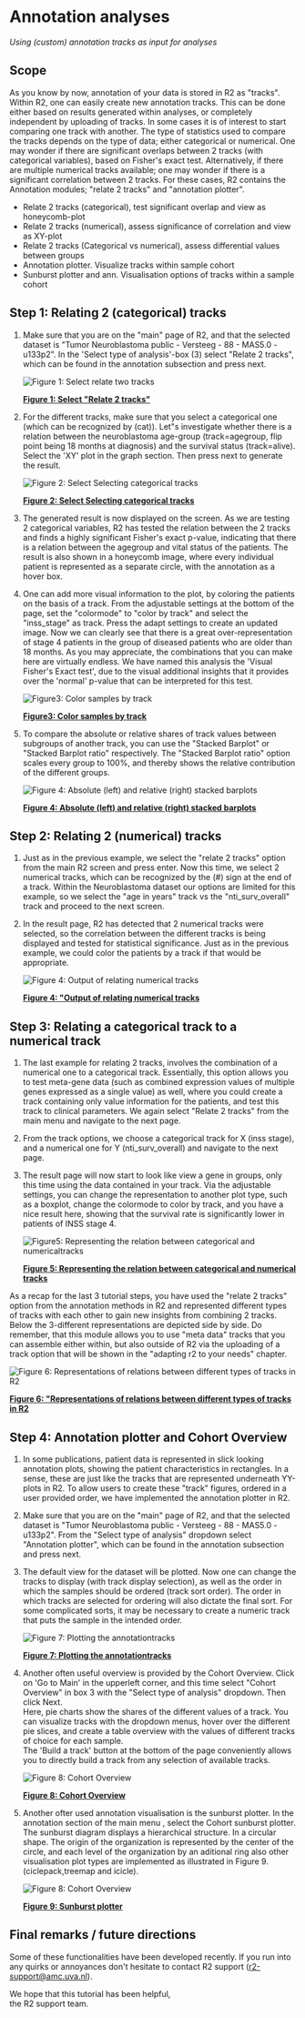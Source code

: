 <a id="annotation_analyses"> </a>

Annotation analyses
===================



*Using (custom) annotation tracks as input for analyses*





Scope
-----



As you know by now, annotation of your data is stored in R2 as "tracks".
Within R2, one can easily create new annotation tracks. This can be done
either based on results generated within analyses, or completely
independent by uploading of tracks. In some cases it is of interest to
start comparing one track with another. The type of statistics used to
compare the tracks depends on the type of data; either categorical or
numerical. One may wonder if there are significant overlaps between 2
tracks (with categorical variables), based on Fisher's exact test.
Alternatively, if there are multiple numerical tracks available; one may
wonder if there is a significant correlation between 2 tracks. For these
cases, R2 contains the Annotation modules; "relate 2 tracks" and
"annotation plotter".



- Relate 2 tracks (categorical), test significant overlap and view as
    honeycomb-plot
- Relate 2 tracks (numerical), assess significance of correlation and
    view as XY-plot
- Relate 2 tracks (Categorical vs numerical), assess differential
    values between groups
- Annotation plotter. Visualize tracks within sample cohort
- Sunburst  plotter and ann. Visualisation options of  tracks within a sample cohort





Step 1: Relating 2 (categorical) tracks
------------------------------------------------

1. Make sure that you are on the "main" page of R2, and that the
    selected dataset is "Tumor Neuroblastoma public - Versteeg - 88 -
    MAS5.0 - u133p2". In the 'Select type of analysis'-box (3) select
    "Relate 2 tracks", which can be found in the annotation subsection
    and press next.
    
    ![](_static/images/Annotation/AnnotationAnalyses_relatev1.png "Figure 1: Select relate two tracks")
	
    [**Figure 1: Select "Relate 2 tracks"**](_static/images/AnnotationAnalyses_relate.png)
	
2. For the different tracks, make sure that you select a categorical
    one (which can be recognized by (cat)). Let"s investigate whether
    there is a relation between the neuroblastoma age-group
    (track=agegroup, flip point being 18 months at diagnosis) and the
    survival status (track=alive). Select the 'XY' plot in the graph section. Then press next to generate
    the result.
    
    ![](_static/images/Annotation/AnnotationAnalyses_adjustv1.png "Figure 2: Select Selecting categorical tracks")
	
    [**Figure 2: Select Selecting categorical tracks**](_static/images/Annotation/AnnotationAnalyses_adjustv1.png)
	
3. The generated result is now displayed on the screen. As we are
    testing 2 categorical variables, R2 has tested the relation between
    the 2 tracks and finds a highly significant Fisher's exact p-value,
    indicating that there is a relation between the agegroup and vital
    status of the patients. The result is also shown in a honeycomb
    image, where every individual patient is represented as a separate
    circle, with the annotation as a hover box.

4. One can add more visual information to the plot, by coloring the
    patients on the basis of a track. From the adjustable settings at
    the bottom of the page, set the "colormode" to "color by track" and
    select the "inss\_stage" as track. Press the adapt settings to
    create an updated image. Now we can clearly see that there is a
    great over-representation of stage 4 patients in the group of
    diseased patients who are older than 18 months. As you may appreciate, the combinations that you can make here are virtually endless. We have named this analysis the 'Visual Fisher's Exact test', due to the visual additional insights that it provides over the 'normal' p-value that can be interpreted for this test.

    ![](_static/images/Annotation/AnnotationAnalyses_colorsamplesv1.png "Figure3: Color samples by track")
	
    [**Figure3: Color samples by track**](_static/images/AnnotationAnalyses_colorsamples.png)
	
5. To compare the absolute or relative shares of track values between subgroups of another track, you can use the "Stacked
   Barplot" or "Stacked Barplot ratio" respectively. The "Stacked Barplot ratio" option scales every group to 100%, and thereby shows the relative contribution of the different groups.
  
    ![](_static/images/Annotation/AnnotationAnalyses_StackedBarplot.png "Figure 4: Absolute (left) and relative (right) stacked barplots")
	
    [**Figure 4: Absolute (left) and relative (right) stacked barplots**](_static/images/Annotation/AnnotationAnalyses_StackedBarplot.png)



Step 2: Relating 2 (numerical) tracks
----------------------------------------------

1.  Just as in the previous example, we select the "relate 2 tracks"
    option from the main R2 screen and press enter. Now this time, we
    select 2 numerical tracks, which can be recognized by the (\#) sign
    at the end of a track. Within the Neuroblastoma dataset our options
    are limited for this example, so we select the "age in years" track
    vs the "nti\_surv\_overall" track and proceed to the next screen.
2.  In the result page, R2 has detected that 2 numerical tracks were
    selected, so the correlation between the different tracks is being
    displayed and tested for statistical significance. Just as in the
    previous example, we could color the patients by a track if that
    would be appropriate.

	![](_static/images/Annotation/AnnotationAnalyse_relatetracks_v1.png "Figure 4: Output of relating numerical tracks")
	
	[**Figure 4: "Output of relating numerical tracks**](_static/images/Annotation/AnnotationAnalyse_relatetracks_v1.png)
	




Step 3: Relating a categorical track to a numerical track
------------------------------------------------------------------

1. The last example for relating 2 tracks, involves the combination of
    a numerical one to a categorical track. Essentially, this option
    allows you to test meta-gene data (such as combined expression
    values of multiple genes expressed as a single value) as well, where
    you could create a track containing only value information for the
    patients, and test this track to clinical parameters. We again
    select "Relate 2 tracks" from the main menu and navigate to the
    next page.
2. From the track options, we choose a categorical track for X (inss
    stage), and a numerical one for Y (nti\_surv\_overall) and navigate
    to the next page.
3. The result page will now start to look like view a gene in groups,
    only this time using the data contained in your track. Via the
    adjustable settings, you can change the representation to another
    plot type, such as a boxplot, change the colormode to color by
    track, and you have a nice result here, showing that the survival
    rate is significantly lower in patients of INSS stage 4.

    ![](_static/images/Annotation/AnnotationAnalyse_relationnumcat.png "Figure5: Representing the relation between categorical and numericaltracks")
	
    [**Figure 5: Representing the relation between categorical and numerical tracks**](_static/images/Annotation/AnnotationAnalyse_relationnumcat.png)
	


As a recap for the last 3 tutorial steps, you have used the "relate 2
tracks" option from the annotation methods in R2 and represented
different types of tracks with each other to gain new insights from
combining 2 tracks. Below the 3-different representations are depicted
side by side. Do remember, that this module allows you to use "meta
data" tracks that you can assemble either within, but also outside of R2
via the uploading of a track option that will be shown in the "adapting
r2 to your needs" chapter.

![](_static/images/Annotation/AnnotationAnalyse_representation.png "Figure 6: Representations of relations between different types of tracks in R2")

[**Figure 6: "Representations of relations between different types of tracks in R2**](_static/images/Annotation/AnnotationAnalyse_representation.png)
	

Step 4: Annotation plotter and Cohort Overview
-----------------------------------

1. In some publications, patient data is represented in slick looking
    annotation plots, showing the patient characteristics in rectangles.
    In a sense, these are just like the tracks that are represented
    underneath YY-plots in R2. To allow users to create these "track"
    figures, ordered in a user provided order, we have implemented the
    annotation plotter in R2.
2. Make sure that you are on the "main" page of R2, and that the
    selected dataset is "Tumor Neuroblastoma public - Versteeg - 88 -
    MAS5.0 - u133p2". From the "Select type of analysis" dropdown select
    "Annotation plotter", which can be found in the annotation
    subsection and press next.
3. The default view for the dataset will be plotted. Now one can change
    the tracks to display (with track display selection), as well as the
    order in which the samples should be ordered (track sort order). The
    order in which tracks are selected for ordering will also dictate
    the final sort. For some complicated sorts, it may be necessary to
    create a numeric track that puts the sample in the intended order.

    ![](_static/images/Annotation/AnnotationAnalyse_plotting.png "Figure 7: Plotting the annotationtracks")
	
    [**Figure 7: Plotting the annotationtracks**](_static/images/Annotation/AnnotationAnalyse_plotting.png)
	
4. Another often useful overview is provided by the Cohort Overview. Click on 'Go to Main' in the upperleft corner,
and this time select "Cohort Overview" in box 3 with the "Select type of analysis" dropdown. Then click Next.  
Here, pie charts show the shares of the different values of a track. You can visualize tracks with the dropdown menus, 
hover over the different pie slices, and create a table overview with the values of different tracks of choice for each sample.  
The 'Build a track' button at the bottom of the page conveniently allows you to directly build a track from any selection of available tracks.

    ![](_static/images/Annotation/AnnotationAnalyses_CohortOverview.png "Figure 8: Cohort Overview")
	
    [**Figure 8: Cohort Overview**](_static/images/Annotation/AnnotationAnalyses_CohortOverview.png)


5. Another ofter used annotation visualisation is the sunburst plotter. In the annotation section of the main menu , select the Cohort sunburst plotter. The  sunburst diagram displays a hierarchical structure. In a circular shape. The origin of the organization is represented by the center of the circle, and each level of the organization by an aditional ring also other visualisation plot types are implemented as illustrated in Figure 9. (ciclepack,treemap and icicle).



   ![](_static/images/Annotation/AnnotationAnalyse_sunburst.png  "Figure 8: Cohort Overview")

   [**Figure 9: Sunburst plotter**](_static/images/Annotation/AnnotationAnalyse_sunburst.png)







Final remarks / future directions
---------------------------------



Some of these functionalities have been developed recently. If you run
into any quirks or annoyances don't hesitate to contact R2 support
(r2-support@amc.uva.nl).  
  
  
We hope that this tutorial has been helpful,  
the R2 support team.






